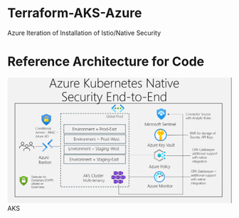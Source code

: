 # Terraform-AKS-Azure
Azure Iteration of Installation of Istio/Native Security

<h1> Reference Architecture for Code</h1>
<img src=/aks.png> AKS </img>
